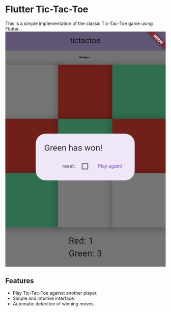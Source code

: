 # Flutter Tic-Tac-Toe

This is a simple implementation of the classic Tic-Tac-Toe game using Flutter.
![ss.png](ss.png)
## Features

- Play Tic-Tac-Toe against another player.
- Simple and intuitive interface.
- Automatic detection of winning moves.
